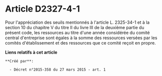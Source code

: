 # Article D2327-4-1

Pour l'appréciation des seuils mentionnés à l'article L. 2325-34-1 et à la section 10 du chapitre V du titre II du livre III
de la deuxième partie du présent code, les ressources au titre d'une année considérée du comité central d'entreprise sont
égales à la somme des ressources versées par les comités d'établissement et des ressources que ce comité reçoit en propre.

**Liens relatifs à cet article**

	**Créé par**:

	  - Décret n°2015-358 du 27 mars 2015 - art. 1
